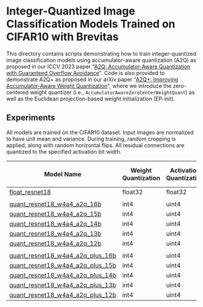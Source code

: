 # Integer-Quantized Image Classification Models Trained on CIFAR10 with Brevitas

This directory contains scripts demonstrating how to train integer-quantized image classification models using accumulator-aware quantization (A2Q) as proposed in our ICCV 2023 paper "[A2Q: Accumulator-Aware Quantization with Guaranteed Overflow Avoidance](https://arxiv.org/abs/2308.13504)".
Code is also provided to demonstrate A2Q+ as proposed in our arXiv paper "[A2Q+: Improving Accumulator-Aware Weight Quantization](https://arxiv.org/abs/2401.10432)", where we introduce the zero-centered weight quantizer (i.e., `AccumulatorAwareZeroCenterWeightQuant`) as well as the Euclidean projection-based weight initialization (EP-init).

## Experiments

All models are trained on the CIFAR10 dataset.
Input images are normalized to have unit mean and variance.
During training, random cropping is applied, along with random horizontal flips.
All residual connections are quantized to the specified activation bit width.


| Model Name | Weight Quantization | Activation Quantization | Target Accumulator | Top-1 Accuracy (%) |
|-----------------------------|----------------|---------------------|-------------------------|----------------------------|
| [float_resnet18](https://github.com/Xilinx/brevitas/releases/download/ep_init/float_resnet18-1d98d23a.pth) | float32 | float32 | float32 | 95.0 |
||
| [quant_resnet18_w4a4_a2q_16b](https://github.com/Xilinx/brevitas/releases/download/ep_init/quant_resnet18_w4a4_a2q_16b-d0af41f1.pth) | int4 | uint4 | int16 | 94.2 |
| [quant_resnet18_w4a4_a2q_15b](https://github.com/Xilinx/brevitas/releases/download/ep_init/quant_resnet18_w4a4_a2q_15b-0d5bf266.pth) | int4 | uint4 | int15 | 94.2 |
| [quant_resnet18_w4a4_a2q_14b](https://github.com/Xilinx/brevitas/releases/download/ep_init/quant_resnet18_w4a4_a2q_14b-267f237b.pth) | int4 | uint4 | int14 | 92.6 |
| [quant_resnet18_w4a4_a2q_13b](https://github.com/Xilinx/brevitas/releases/download/ep_init/quant_resnet18_w4a4_a2q_13b-8c31a2b1.pth) | int4 | uint4 | int13 | 89.8 |
| [quant_resnet18_w4a4_a2q_12b](https://github.com/Xilinx/brevitas/releases/download/ep_init/quant_resnet18_w4a4_a2q_12b-8a440436.pth) | int4 | uint4 | int12 | 83.9 |
||
| [quant_resnet18_w4a4_a2q_plus_16b](https://github.com/Xilinx/brevitas/releases/download/ep_init/quant_resnet18_w4a4_a2q_plus_16b-19973380.pth) | int4 | uint4 | int16 | 94.2 |
| [quant_resnet18_w4a4_a2q_plus_15b](https://github.com/Xilinx/brevitas/releases/download/ep_init/quant_resnet18_w4a4_a2q_plus_15b-3c89551a.pth) | int4 | uint4 | int15 | 94.1 |
| [quant_resnet18_w4a4_a2q_plus_14b](https://github.com/Xilinx/brevitas/releases/download/ep_init/quant_resnet18_w4a4_a2q_plus_14b-5a2d11aa.pth) | int4 | uint4 | int14 | 94.1 |
| [quant_resnet18_w4a4_a2q_plus_13b](https://github.com/Xilinx/brevitas/releases/download/ep_init/quant_resnet18_w4a4_a2q_plus_13b-332aaf81.pth) | int4 | uint4 | int13 | 92.8 |
| [quant_resnet18_w4a4_a2q_plus_12b](https://github.com/Xilinx/brevitas/releases/download/ep_init/quant_resnet18_w4a4_a2q_plus_12b-d69f003b.pth) | int4 | uint4 | int12 | 90.6 |
